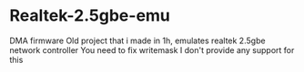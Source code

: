 # Realtek-2.5gbe-emu
DMA firmware
Old project that i made in 1h, emulates realtek 2.5gbe network controller
You need to fix writemask
I don't provide any support for this
